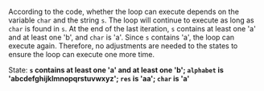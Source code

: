 According to the code, whether the loop can execute depends on the variable `char` and the string `s`. The loop will continue to execute as long as `char` is found in `s`. At the end of the last iteration, `s` contains at least one 'a' and at least one 'b', and `char` is 'a'. Since `s` contains 'a', the loop can execute again. Therefore, no adjustments are needed to the states to ensure the loop can execute one more time.

State: **`s` contains at least one 'a' and at least one 'b'; `alphabet` is 'abcdefghijklmnopqrstuvwxyz'; `res` is 'aa'; `char` is 'a'**